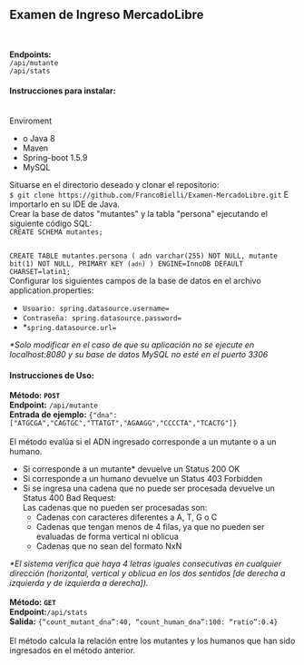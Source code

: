 <h2>Examen de Ingreso MercadoLibre</h2>
<br />

<p><strong>Endpoints:</strong>
<br>
<code>/api/mutante</code>
<br />
<code>/api/stats</code>
</p>
<p>
<h4>Instrucciones para instalar:</h4>
<br />
Enviroment<br />
<ul>
  <li>o	Java 8</li>
  <li>Maven</li>
  <li>Spring-boot 1.5.9</li>
  <li>MySQL</li>
</ul>
Situarse en el directorio deseado y clonar el repositorio:<br>
<code>$ git clone https://github.com/FrancoBielli/Examen-MercadoLibre.git</code>
E importarlo en su IDE de Java.
<br />
Crear la base de datos "mutantes" y la tabla "persona" ejecutando el siguiente código SQL:
<br />
<code>CREATE SCHEMA mutantes;

CREATE TABLE mutantes.persona (
  adn varchar(255) NOT NULL,
  mutante bit(1) NOT NULL,
  PRIMARY KEY (`adn`)
) ENGINE=InnoDB DEFAULT CHARSET=latin1;
</code>
<br />
Configurar los siguientes campos de la base de datos en el archivo application.properties:<br />
<ul>
  <li><code>Usuario: spring.datasource.username=</code></li>
  <li><code>Contraseña: spring.datasource.password=</code></li>
  <li>*<code>spring.datasource.url=</code></li>
</ul>
<em>*Solo modificar en el caso de que su aplicación no se ejecute en localhost:8080 y su base de datos MySQL no esté en el puerto 3306</em>
<br />
</p>
<p>
<h4>Instrucciones de Uso:</h4>
<strong>Método: <code>POST</code></strong> <br />
<strong>Endpoint:</strong> <code>/api/mutante</code> <br />
<strong>Entrada de ejemplo:</strong> <code>{"dna":["ATGCGA","CAGTGC","TTATGT","AGAAGG","CCCCTA","TCACTG"]}</code> <br />
<br>
El método evalúa si el ADN ingresado corresponde a un mutante o a un humano. <br />
<ul>
<li>Si corresponde a un mutante* devuelve un Status 200 OK</li>
<li>Si corresponde a un humano devuelve un Status 403 Forbidden </li>
<li>Si se ingresa una cadena que no puede ser procesada devuelve un Status 400 Bad Request:<br />
  Las cadenas que no pueden ser procesadas son:
  <ul>
    <li>Cadenas con caracteres diferentes a A, T, G o C</li>
    <li>Cadenas que tengan menos de 4 filas, ya que no pueden ser evaluadas de forma vertical ni oblicua</li>
    <li>Cadenas que no sean del formato NxN</li>
  </ul>
  </li>
</ul>
<em>*El sistema verifica que haya 4 letras iguales consecutivas en cualquier dirección (horizontal, vertical y oblicua en los dos sentidos [de derecha a izquierda y de izquierda a derecha]).</em>
<br />
<br>
<strong>Método: <code>GET</code></strong><br />
<strong>Endpoint:</strong><code>/api/stats</code><br />
<strong>Salida:</strong> <code>{“count_mutant_dna”:40, “count_human_dna”:100: “ratio”:0.4}</code><br />
<br>
El método calcula la relación entre los mutantes y los humanos que han sido ingresados en el método anterior.
</p>
